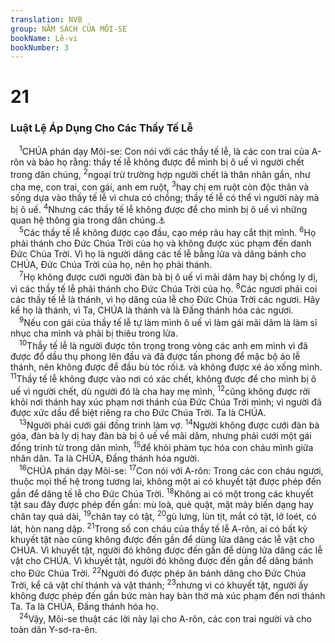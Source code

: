 ```yaml
---
translation: NVB
group: NĂM SÁCH CỦA MÔI-SE
bookName: Lê-vi 
bookNumber: 3
---
```


<div class="title"><h1>21</h1><h3>Luật Lệ Áp Dụng Cho Các Thầy Tế Lễ </h3></div>
<span class="verse le_21_1"> <sup>1</sup>CHÚA phán dạy Môi-se: Con nói với các thầy tế lễ, là các con trai của A-rôn và bảo họ rằng: thầy tế lễ không được để mình bị ô uế vì người chết trong dân chúng, </span>
<span class="verse le_21_2"><sup>2</sup>ngoại trừ trường hợp người chết là thân nhân gần, như cha mẹ, con trai, con gái, anh em ruột, </span>
<span class="verse le_21_3"><sup>3</sup>hay chị em ruột còn độc thân và sống dựa vào thầy tế lễ vì chưa có chồng; thầy tế lễ có thể vì người này mà bị ô uế. </span>
<span class="verse le_21_4"><sup>4</sup>Nhưng các thầy tế lễ không được để cho mình bị ô uế vì những quan hệ thông gia trong dân chúng.<a data-toggle="tooltip" data-placement="bottom" title="Nt: người chồng">⚓</a><br/></span>
<span class="verse le_21_5"> <sup>5</sup>Các thầy tế lễ không được cạo đầu, cạo mép râu hay cắt thịt mình. </span>
<span class="verse le_21_6"><sup>6</sup>Họ phải thánh cho Đức Chúa Trời của họ và không được xúc phạm đến danh Đức Chúa Trời. Vì họ là người dâng các tế lễ bằng lửa và dâng bánh cho CHÚA, Đức Chúa Trời của họ, nên họ phải thánh. <br/></span>
<span class="verse le_21_7"> <sup>7</sup>Họ không được cưới người đàn bà bị ô uế vì mãi dâm hay bị chồng ly dị, vì các thầy tế lễ phải thánh cho Đức Chúa Trời của họ. </span>
<span class="verse le_21_8"><sup>8</sup>Các ngươi phải coi các thầy tế lễ là thánh, vì họ dâng của lễ cho Đức Chúa Trời các ngươi. Hãy kể họ là thánh, vì Ta, CHÚA là thánh và là Đấng thánh hóa các ngươi. <br/></span>
<span class="verse le_21_9"> <sup>9</sup>Nếu con gái của thầy tế lễ tự làm mình ô uế vì làm gái mãi dâm là làm sỉ nhục cha mình và phải bị thiêu trong lửa. <br/></span>
<span class="verse le_21_10"> <sup>10</sup>Thầy tế lễ là người được tôn trọng trong vòng các anh em mình vì đã được đổ dầu thụ phong lên đầu và đã được tấn phong để mặc bộ áo lễ thánh, nên không được để đầu bù tóc rối<a data-toggle="tooltip" data-placement="bottom" title="Ctd: không được để đầu trần">⚓</a> và không được xé áo xống mình. </span>
<span class="verse le_21_11"><sup>11</sup>Thầy tế lễ không được vào nơi có xác chết, không được để cho mình bị ô uế vì người chết, dù người đó là cha hay mẹ mình, </span>
<span class="verse le_21_12"><sup>12</sup>cũng không được rời khỏi nơi thánh hay xúc phạm nơi thánh của Đức Chúa Trời mình; vì người đã được xức dầu để biệt riêng ra cho Đức Chúa Trời. Ta là CHÚA. <br/></span>
<span class="verse le_21_13"> <sup>13</sup>Người phải cưới gái đồng trinh làm vợ. </span>
<span class="verse le_21_14"><sup>14</sup>Người không được cưới đàn bà góa, đàn bà ly dị hay đàn bà bị ô uế về mãi dâm, nhưng phải cưới một gái đồng trinh từ trong dân mình, </span>
<span class="verse le_21_15"><sup>15</sup>để khỏi phàm tục hóa con cháu mình giữa nhân dân. Ta là CHÚA, Đấng thánh hóa người. <br/></span>
<span class="verse le_21_16"> <sup>16</sup>CHÚA phán dạy Môi-se: </span>
<span class="verse le_21_17"><sup>17</sup>Con nói với A-rôn: Trong các con cháu ngươi, thuộc mọi thế hệ trong tương lai, không một ai có khuyết tật được phép đến gần để dâng tế lễ cho Đức Chúa Trời. </span>
<span class="verse le_21_18"><sup>18</sup>Không ai có một trong các khuyết tật sau đây được phép đến gần: mù loà, què quặt, mặt mày biến dạng hay chân tay quá dài, </span>
<span class="verse le_21_19"><sup>19</sup>chân tay có tật, </span>
<span class="verse le_21_20"><sup>20</sup>gù lưng, lùn tịt, mắt có tật, lở loét, có lát, hòn nang dập. </span>
<span class="verse le_21_21"><sup>21</sup>Trong số con cháu của thầy tế lễ A-rôn, ai có bất kỳ khuyết tật nào cũng không được đến gần để dùng lửa dâng các lễ vật cho CHÚA. Vì khuyết tật, người đó không được đến gần để dùng lửa dâng các lễ vật cho CHÚA. Vì khuyết tật, người đó không được đến gần để dâng bánh cho Đức Chúa Trời. </span>
<span class="verse le_21_22"><sup>22</sup>Người đó được phép ăn bánh dâng cho Đức Chúa Trời, kể cả vật chí thánh và vật thánh; </span>
<span class="verse le_21_23"><sup>23</sup>nhưng vì có khuyết tật, người ấy không được phép đến gần bức màn hay bàn thờ mà xúc phạm đến nơi thánh Ta. Ta là CHÚA, Đấng thánh hóa họ. <br/></span>
<span class="verse le_21_24"> <sup>24</sup>Vậy, Môi-se thuật các lời này lại cho A-rôn, các con trai người và cho toàn dân Y-sơ-ra-ên. <br/></span>
